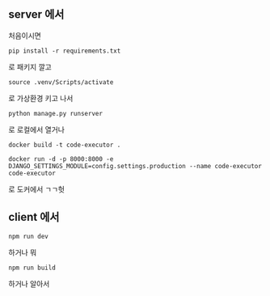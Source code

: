 ## server 에서

처음이시면

```shell
pip install -r requirements.txt
```

로 패키지 깔고

```shell
source .venv/Scripts/activate
```

로 가상환경 키고 나서

```shell
python manage.py runserver
```

로 로컬에서 열거나

```shell
docker build -t code-executor .
```

```shell
docker run -d -p 8000:8000 -e DJANGO_SETTINGS_MODULE=config.settings.production --name code-executor code-executor
```

로 도커에서 ㄱㄱ헛

## client 에서

```shell
npm run dev
```

하거나 뭐

```shell
npm run build
```

하거나 알아서
